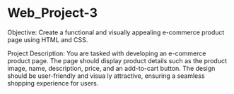 # Web_Project-3
Objective:
 Create a functional and visually appealing e-commerce product page using HTML and CSS.
 
 Project Description:
 You are tasked with developing an e-commerce product page. The page should display product details 
such as the product image, name, description, price, and an add-to-cart button. The design should be 
user-friendly and visua ly attractive, ensuring a seamless shopping experience for users.
